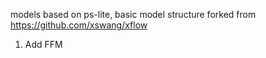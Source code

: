 models based on ps-lite, basic model structure forked from https://github.com/xswang/xflow

1. Add FFM
